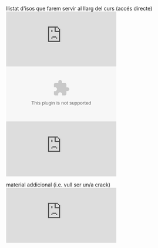llistat d'isos que farem servir al llarg del curs (accés directe)
![opnsense](https://www.mirrorservice.org/sites/opnsense.org/releases/mirror/OPNsense-21.7.1-OpenSSL-dvd-amd64.iso.bz2)
![openwrt](https://downloads.openwrt.org/releases/21.02.0/targets/x86/64/openwrt-21.02.0-x86-64-generic-ext4-combined.img.gz)
![ubuntu server 20.04.3](https://releases.ubuntu.com/20.04.3/ubuntu-20.04.3-live-server-amd64.iso)

material addicional (i.e. vull ser un/a crack)
![nethserver](https://jztkft.dl.sourceforge.net/project/nethserver/nethserver-7.9.2009-x86_64.iso)
